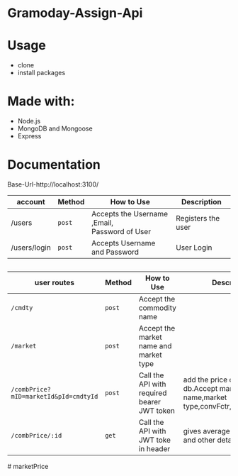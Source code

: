 # Gramoday-Assign-Api

# Usage
- clone
- install packages

# Made with:
- Node.js
- MongoDB and Mongoose
- Express

# Documentation

Base-Url-http://localhost:3100/

| account | Method | How to Use|Description |
| --- | --- | --- |--- |
| /users | `post` | Accepts the Username ,Email,<br>Password of User | Registers the user |
| /users/login | `post` | Accepts Username and Password | User Login |

##

| user routes | Method | How to Use |Description |
| --- | --- | --- |--- |
| `/cmdty` | `post` | Accept the commodity name|
| `/market` | `post` |Accept the market name and market type|
| `/combPrice?mID=marketId&pId=cmdtyId` | `post` | Call the API with required bearer JWT token | add the price details in db.Accept market name,market type,convFctr,price,priceUnit|
| `/combPrice/:id` | `get` |Call the API with JWT toke in header | gives average price,users and other details|

#   m a r k e t P r i c e  
 